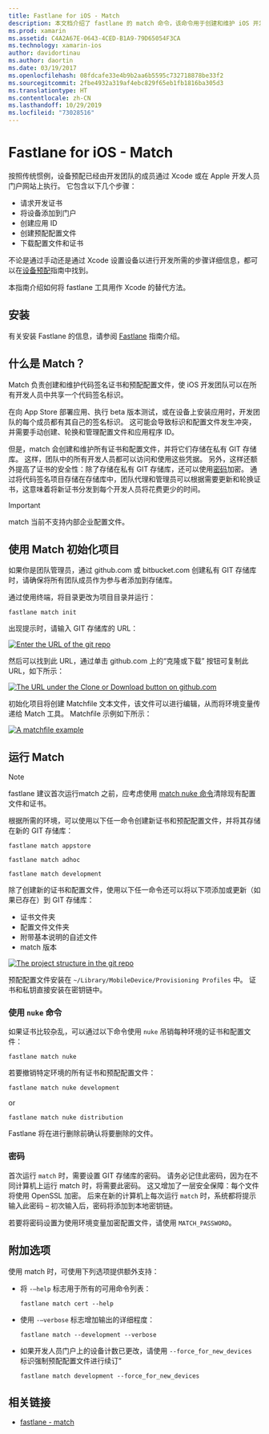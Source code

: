 ```yaml
---
title: Fastlane for iOS - Match
description: 本文档介绍了 fastlane 的 match 命令，该命令用于创建和维护 iOS 开发的代码签名证书和预配配置文件。
ms.prod: xamarin
ms.assetid: C4A2A67E-0643-4CED-B1A9-79D65054F3CA
ms.technology: xamarin-ios
author: davidortinau
ms.author: daortin
ms.date: 03/19/2017
ms.openlocfilehash: 08fdcafe33e4b9b2aa6b5595c732718878be33f2
ms.sourcegitcommit: 2fbe4932a319af4ebc829f65eb1fb1816ba305d3
ms.translationtype: HT
ms.contentlocale: zh-CN
ms.lasthandoff: 10/29/2019
ms.locfileid: "73028516"
---
```

# <a name="fastlane-for-ios---match"></a>Fastlane for iOS - Match

按照传统惯例，设备预配已经由开发团队的成员通过 Xcode 或在 Apple 开发人员门户网站上执行。 它包含以下几个步骤：

- 请求开发证书
- 将设备添加到门户
- 创建应用 ID
- 创建预配配置文件
- 下载配置文件和证书

不论是通过手动还是通过 Xcode 设置设备以进行开发所需的步骤详细信息，都可以在[设备预配](~/ios/get-started/installation/device-provisioning/index.md)指南中找到。

本指南介绍如何将 fastlane 工具用作 Xcode 的替代方法。

## <a name="installation"></a>安装

有关安装 Fastlane 的信息，请参阅 [Fastlane](~/ios/deploy-test/provisioning/fastlane/index.md#Installation) 指南介绍。

<a name="whatismatch" />

## <a name="what-is-match"></a>什么是 Match？

Match 负责创建和维护代码签名证书和预配配置文件，使 iOS 开发团队可以在所有开发人员中共享一个代码签名标识。

在向 App Store 部署应用、执行 beta 版本测试，或在设备上安装应用时，开发团队的每个成员都有其自己的签名标识。 这可能会导致标识和配置文件发生冲突，并需要手动创建、轮换和管理配置文件和应用程序 ID。

但是，match 会创建和维护所有证书和配置文件，并将它们存储在私有 GIT 存储库。 这样，团队中的所有开发人员都可以访问和使用这些凭据。 另外，这样还额外提高了证书的安全性：除了存储在私有 GIT 存储库，还可以使用[密码](#passphrase)加密。 通过将代码签名项目存储在存储库中，团队代理和管理员可以根据需要更新和轮换证书，这意味着将新证书分发到每个开发人员将花费更少的时间。

> [!IMPORTANT]
> match 当前不支持内部企业配置文件。

<a name="initializing" />

## <a name="initializing-your-project-with-match"></a>使用 Match 初始化项目

如果你是团队管理员，通过 github.com 或 bitbucket.com 创建私有 GIT 存储库时，请确保将所有团队成员作为参与者添加到存储库。

通过使用终端，将目录更改为项目目录并运行：

```
fastlane match init
```

出现提示时，请输入 GIT 存储库的 URL：

 [![](match-images/fastlane-image7.png "Enter the URL of the git repo")](match-images/fastlane-image7.png#lightbox)

然后可以找到此 URL，通过单击 github.com 上的“克隆或下载”  按钮可复制此 URL，如下所示：

[![](match-images/fastlane-image6.png "The URL under the Clone or Download button on github.com")](match-images/fastlane-image6.png#lightbox)

初始化项目将创建 Matchfile 文本文件，该文件可以进行编辑，从而将环境变量传递给 Match 工具。 Matchfile 示例如下所示：

[![](match-images/fastlane-image8.png "A matchfile example")](match-images/fastlane-image8.png#lightbox)

<a name="running" />

## <a name="running-match"></a>运行 Match

> [!NOTE]
> fastlane 建议首次运行match 之前，应考虑使用 [match nuke 命令](#using)清除现有配置文件和证书。

根据所需的环境，可以使用以下任一命令创建新证书和预配配置文件，并将其存储在新的 GIT 存储库：

```
fastlane match appstore

fastlane match adhoc

fastlane match development
```

除了创建新的证书和配置文件，使用以下任一命令还可以将以下项添加或更新（如果已存在）到 GIT 存储库：

- 证书文件夹
- 配置文件文件夹
- 附带基本说明的自述文件
- match 版本

[![](match-images/fastlane-image9.png "The project structure in the git repo")](match-images/fastlane-image9.png#lightbox)

预配配置文件安装在 `~/Library/MobileDevice/Provisioning Profiles` 中。 证书和私钥直接安装在密钥链中。

<a name="using" />

### <a name="using-the-nuke-command"></a>使用 `nuke` 命令

如果证书比较杂乱，可以通过以下命令使用 `nuke` 吊销每种环境的证书和配置文件：

```
fastlane match nuke
```

若要撤销特定环境的所有证书和预配配置文件：

```
fastlane match nuke development
```

 or

```
fastlane match nuke distribution
```

Fastlane 将在进行删除前确认将要删除的文件。

<a name="passphrase" />

### <a name="passphrase"></a>密码

首次运行 `match` 时，需要设置 GIT 存储库的密码。 请务必记住此密码，因为在不同计算机上运行 match 时，将需要此密码。 这又增加了一层安全保障：每个文件将使用 OpenSSL 加密。 后来在新的计算机上每次运行 `match` 时，系统都将提示输入此密码 – 初次输入后，密码将添加到本地密钥链。

若要将密码设置为使用环境变量加密配置文件，请使用 `MATCH_PASSWORD`。

<a name="options" />

## <a name="additional-options"></a>附加选项

使用 match 时，可使用下列选项提供额外支持：

- 将 `-–help` 标志用于所有的可用命令列表：

    ```
    fastlane match cert --help
    ```

- 使用 `-–verbose` 标志增加输出的详细程度：

    ```
    fastlane match --development --verbose
    ```

- 如果开发人员门户上的设备计数已更改，请使用 `--force_for_new_devices` 标识强制预配配置文件进行续订”

    ```
    fastlane match development --force_for_new_devices
    ```

## <a name="related-links"></a>相关链接

- [fastlane - match](https://github.com/fastlane/fastlane/blob/master/match/README.md)
